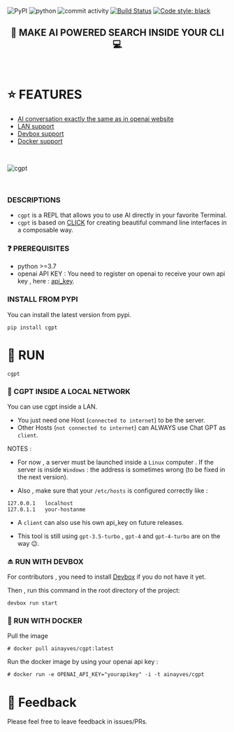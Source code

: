![PyPI](https://img.shields.io/pypi/v/cgpt)
![python](https://img.shields.io/badge/Python-3.7-blue.svg)
![commit activity](https://img.shields.io/github/commit-activity/m/ainayves/cgpt?color=blue)
[![Build Status](https://img.shields.io/badge/Build%20status-Passing-green)](https://github.com/ainayves/cgpt/actions)
[![Code style: black](https://img.shields.io/badge/code%20style-black-000000.svg)](https://github.com/psf/black)

<center><h2>🤖 MAKE AI POWERED SEARCH INSIDE YOUR CLI 💻</h2></center>
</br>

# ⭐ FEATURES

- [AI conversation exactly the same as in openai website](#descriptions)
- [LAN support](#cgpt-inside-a-local-network)
- [Devbox support](#whale2-run-with-docker)
- [Docker support](#whale2-run-with-docker)

</br>

![cgpt](https://i.imgflip.com/8hdiuv.jpg)

</br>

### DESCRIPTIONS

- `cgpt` is a REPL that allows you to use AI directly in your favorite Terminal.
- `cgpt` is based on [CLICK](https://github.com/pallets/click) for creating beautiful command line interfaces in a composable way.

### :question: PREREQUISITES

- python >=3.7
- openai API KEY :
  You need to register on openai to receive your own api key , here : [api_key](https://platform.openai.com/account/api-keys).

### INSTALL FROM PYPI

You can install the latest version from pypi.

```
pip install cgpt
```

# 🚀 RUN

```
cgpt
```

### :link: CGPT INSIDE A LOCAL NETWORK

You can use cgpt inside a LAN.

- You just need one Host (`connected to internet`) to be the server.
- Other Hosts (`not connected to internet`) can ALWAYS use Chat GPT as `client`.

NOTES :

- For now , a server must be launched inside a `Linux` computer . If the server is inside `Windows` : the address is sometimes wrong (to be fixed in the next version).

- Also , make sure that your `/etc/hosts` is configured correctly like :

```
127.0.0.1	localhost
127.0.1.1	your-hostanme
```

- A `client` can also use his own api_key on future releases.

- This tool is still using `gpt-3.5-turbo` , `gpt-4` and `gpt-4-turbo` are on the way 😉.

### ⏏️ RUN WITH DEVBOX

For contributors , you need to install [Devbox](https://www.jetpack.io/devbox/docs/installing_devbox/) if you do not have it yet.

Then , run this command in the root directory of the project:

```
devbox run start
```

### :whale2: RUN WITH DOCKER 

Pull the image 
```
# docker pull ainayves/cgpt:latest
```

Run the docker image by using your openai api key :

```
# docker run -e OPENAI_API_KEY="yourapikey" -i -t ainayves/cgpt
```



# 💚 Feedback

Please feel free to leave feedback in issues/PRs.
